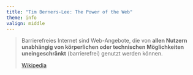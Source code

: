 ```yaml
---
title: "Tim Berners-Lee: The Power of the Web"
theme: info
valign: middle
---
```

<blockquote>
    <p>Barrierefreies Internet sind Web-Angebote, die von <strong>allen Nutzern</strong> <strong>unabhängig von körperlichen oder
        technischen Möglichkeiten</strong> <strong>uneinge&shy;schränkt</strong> (barrierefrei) genutzt werden können.</p>
    <p class="author"><a href="http://de.wikipedia.org/wiki/Barrierefreies_Internet" target="_blank" rel="noreferrer">Wikipedia</a></p>
</blockquote>
